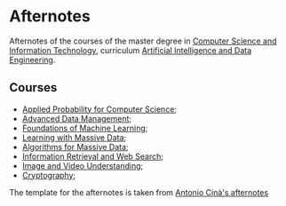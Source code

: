 # Afternotes
Afternotes of the courses of the master degree in [Computer Science and Information Technology](https://www.unive.it/web/it/2777/home), curriculum [Artificial Intelligence and Data Engineering](https://www.unive.it/data/it/2911/artificial-intelligence-and-data-engineering-cm90-22-22).
## Courses
- [Applied Probability for Computer Science](https://github.com/NicolaAggio/Afternotes/tree/main/Applied%20Probability%20For%20Computer%20Science);
- [Advanced Data Management](https://github.com/NicolaAggio/Afternotes/tree/main/Advanced%20Data%20Management);
- [Foundations of Machine Learning](https://github.com/NicolaAggio/Afternotes/tree/main/Foundations%20of%20Machine%20Learning);
- [Learning with Massive Data](https://github.com/NicolaAggio/Afternotes/tree/main/Learning%20with%20Massive%20Data);
- [Algorithms for Massive Data](https://github.com/NicolaAggio/Afternotes/tree/main/Algorithms%20for%20Massive%20Data);
- [Information Retrieval and Web Search](https://github.com/NicolaAggio/Afternotes/tree/main/Information%20Retrieval%20and%20Web%20Search);
- [Image and Video Understanding](https://github.com/NicolaAggio/Afternotes/tree/main/Image%20and%20Video%20Understanding);
- [Cryptography](https://github.com/NicolaAggio/Afternotes/tree/main/Cryptography);

The template for the afternotes is taken from [Antonio Cinà's afternotes](https://github.com/Cinofix/Afternotes/tree/master/ArtificialIntelligence)